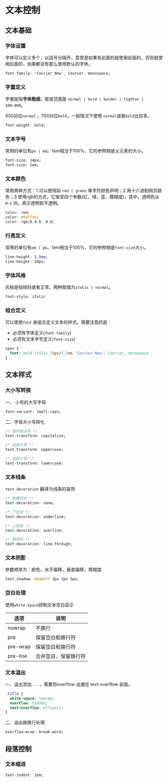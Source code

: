 # 文本控制

## 文本基础

### 字体设置 

字体可以定义多个，以逗号分隔开，意思是如果有前面的就使用前面的，否则就使用后面的，如果都没有那么使用默认的字体。

```css
font-family: 'Courier New', Courier, monospace;
```



### 字重定义

字重是指**字体粗细**，取值范围是 `normal | bold | bolder | lighter | 100~900`。

400对应`normal` ，700对应`bold`，一般情况下使用 `normal`或者`bold`比较多。

```css
font-weight: bold;
```



### 文本字号

常用的单位有`px | em`。1em相当于100%，它的参照物是父元素的大小。

```css
font-size: 14px;
font-size: 2em;
```



### 文本颜色

常用两种方式：1.可以使用如 `red | green` 等字符颜色声明；2.用十六进制网页颜色；3.使用rgb的方式，它接受四个参数(红，绿，蓝，模糊度)，其中，透明色从 `0~1` 间，表示透明到不透明。

```css
color: red;
color: #ddffde;
color: rgb(0,0,0, 0.8)
```



### 行高定义

常用的单位有`em | px`。1em相当于100%，它的参照物是`font-size`大小。

```css
line-height: 1.5em;
line-height: 20px;
```



### 字体风格

风格是指倾斜或者正常，两种取值为`italic | normal`。

```css
font-style: italic
```



### 组合定义

可以使用`font` 来组合定义文本的样式。需要注意的是：

* 必须有字体定义(`font-family`)
* 必须有文本字号定义(`font-size`)

```css
span {
  font: bold italic 20px/1.5em 'Courier New', Courier, monospace
}
```



## 文本样式

### 大小写转换

一、 小号的大写字母

```css
font-variant: small-caps;
```

二、字母大小写转化

```css
/* 首字母大写 */
text-transform: capitalize;

/* 全部大写 */
text-transform: uppercase;

/* 全部小写 */
text-transform: lowercase;
```



### 文本线条

`text-decoration` 翻译为线条的装饰

```css
/* 隐藏线条 */
text-decoration: none;

/* 下划线 */
text-decoration: underline;

/* 上划线 */
text-decoration: overline;

/* 删除线 */
text-decoration: line-through;
```



### 文本阴影

参数顺序为：颜色，水平偏移，垂直偏移，模糊度

```css
text-shadow: #ddeeff 3px 3px 5px;
```



### 空白处理

使用`white-space`控制文本空白显示

| 选项     | 说明                 |
| -------- | -------------------- |
| nowrap   | 不换行               |
| pre      | 保留空白和换行符     |
| pre-wrap | 保留空白和换行符     |
| pre-line | 合并空白，保留换行符 |



### 文本溢出

一、溢出添加 `...`，需要将overflow 设置在 text-overflow 前面。

```css
.title {
  white-space: nowrap;
  overflow: hidden;
  text-overflow: ellipsis;
}
```

二、溢出做换行处理

```css
overflow-wrap: break-word;
```



## 段落控制

### 文本缩进

```css
text-indent: 2em;
```

